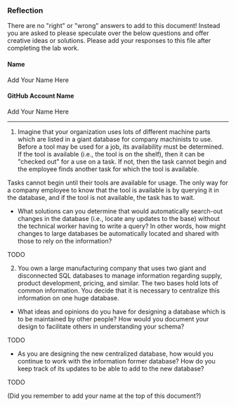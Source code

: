 ### Reflection

There are no "right" or "wrong" answers to add to this document! Instead you are asked to please speculate over the below questions and offer creative ideas or solutions. Please add your responses to this file after completing the lab work.

#### Name

Add Your Name Here

#### GitHub Account Name

Add Your Name Here

---

1. Imagine that your organization uses lots of different machine parts which are listed in a giant database for company machinists to use. Before a tool may be used for a job, its availability must be determined. If the tool is available (i.e., the tool is on the shelf), then it can be "checked out" for a use on a task. If not, then the task cannot begin and the employee finds another task for which the tool is available.


Tasks cannot begin until their tools are available for usage. The only way for a company employee to know that the tool is available is by querying it in the database, and if the tool is not available, the task has to wait.

* What solutions can you determine that would automatically search-out changes in the database (i.e., locate any updates to the base) without the technical worker having to write a query? In other words, how might changes to large databases be automatically located and shared with those to rely on the information?

TODO

2. You own a large manufacturing company that uses two giant and disconnected SQL databases to manage information regarding supply, product development, pricing, and similar. The two bases hold lots of common information. You decide that it is necessary to centralize this information on one huge database. 

* What ideas and opinions do you have for designing a database which is to be maintained by other people? How would you document your design to facilitate others in understanding your schema?

TODO

* As you are designing the new centralized database, how would you continue to work with the information former database? How do you keep track of its updates to be able to add to the new database?

TODO

(Did you remember to add your name at the top of this document?)
